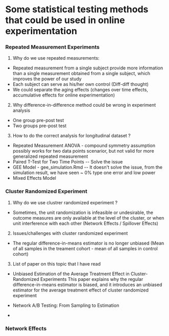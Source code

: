 # Some statistical testing methods that could be used in online experimentation #

### Repeated Measurement Experiments ###
 
1. Why do we use repeated measurements:
- Repeated measurement from a single subject provide more information than a single measurement obtained from a single subject, which improves the power of our study
- Each subject can serve as his/her own control (Diff-diff thought)
- We could separate the aging effects (changes over time effects, accumulative effects for online experimentation) 

2. Why difference-in-difference method could be wrong in experiment analysis<br/>
- One group pre-post test<br/>
- Two groups pre-post test<br/>

3. How to do the correct analysis for longitudinal dataset ?
- Repeated Measurement ANOVA - compound symmetry assumption possibly works for two data points scenarior, but not valid for more generalized repeated measurement 
- Paired T-Test for Two Time Points
   -- Solve the issue
- GEE Model - gee_simulation.Rmd
   -- It doesn't solve the issue, from the simulation result, we have seen ~ 0% type one error and low power
- Mixed Effects Model


### Cluster Randomized Experiment ###
1. Why do we use clustrer randomized experiment ?
- Sometimes, the unit randomization is infeasible or undesirable, the outcome measures are only available at the level of the cluster, or when unit interference with each other (Network Effects / Spillover Effects)

2. Issues/challenges with cluster randomized experiment
- The regular difference-in-means estimator is no longer unbiased (Mean of all samples in the treament cohort - mean of all samples in control cohort)

3. List of paper on this topic that I have read
- Unbiased Estimation of the Average Treatment Effect in Cluster-Randomized Experiments 
  This paper explains why the regular difference-in-means estimator is biased, and it introduces an unbiased estimator for the average treatment effect of cluster randomized experiment
  
- Network A/B Testing: From Sampling to Estimation
- 

### Network Effects ###

